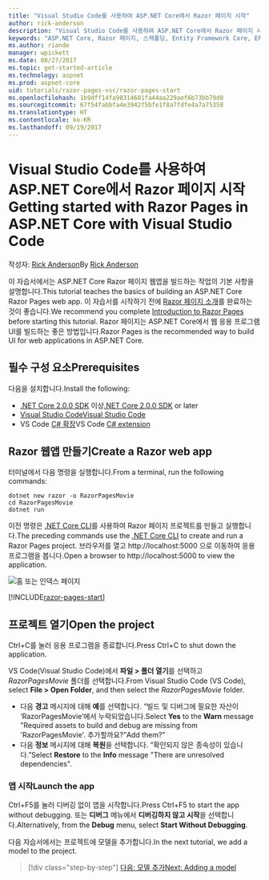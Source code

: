 ```yaml
---
title: "Visual Studio Code를 사용하여 ASP.NET Core에서 Razor 페이지 시작"
author: rick-anderson
description: "Visual Studio Code를 사용하여 ASP.NET Core에서 Razor 페이지 시작"
keywords: "ASP.NET Core, Razor 페이지, 스캐폴딩, Entity Framework Core, EF, EF Core, 데이터베이스, mac, macOS, Visual Studio Code, Code"
ms.author: riande
manager: wpickett
ms.date: 08/27/2017
ms.topic: get-started-article
ms.technology: aspnet
ms.prod: aspnet-core
uid: tutorials/razor-pages-vsc/razor-pages-start
ms.openlocfilehash: 1b9dff14fa98314601fa44aa229aef6b73bb79d0
ms.sourcegitcommit: 67f54fabbfa4e3942f5bfe1f8a7fdfe4a7a75358
ms.translationtype: HT
ms.contentlocale: ko-KR
ms.lasthandoff: 09/19/2017
---
```

# <a name="getting-started-with-razor-pages-in-aspnet-core-with-visual-studio-code"></a><span data-ttu-id="e21a9-104">Visual Studio Code를 사용하여 ASP.NET Core에서 Razor 페이지 시작</span><span class="sxs-lookup"><span data-stu-id="e21a9-104">Getting started with Razor Pages in ASP.NET Core with Visual Studio Code</span></span>

<span data-ttu-id="e21a9-105">작성자: [Rick Anderson](https://twitter.com/RickAndMSFT)</span><span class="sxs-lookup"><span data-stu-id="e21a9-105">By [Rick Anderson](https://twitter.com/RickAndMSFT)</span></span>

<span data-ttu-id="e21a9-106">이 자습서에서는 ASP.NET Core Razor 페이지 웹앱을 빌드하는 작업의 기본 사항을 설명합니다.</span><span class="sxs-lookup"><span data-stu-id="e21a9-106">This tutorial teaches the basics of building an ASP.NET Core Razor Pages web app.</span></span> <span data-ttu-id="e21a9-107">이 자습서를 시작하기 전에 [Razor 페이지 소개](xref:mvc/razor-pages/index)를 완료하는 것이 좋습니다.</span><span class="sxs-lookup"><span data-stu-id="e21a9-107">We recommend you complete [Introduction to Razor Pages](xref:mvc/razor-pages/index) before starting this tutorial.</span></span> <span data-ttu-id="e21a9-108">Razor 페이지는 ASP.NET Core에서 웹 응용 프로그램 UI를 빌드하는 좋은 방법입니다.</span><span class="sxs-lookup"><span data-stu-id="e21a9-108">Razor Pages is the recommended way to build UI for web applications in ASP.NET Core.</span></span>

## <a name="prerequisites"></a><span data-ttu-id="e21a9-109">필수 구성 요소</span><span class="sxs-lookup"><span data-stu-id="e21a9-109">Prerequisites</span></span>

<span data-ttu-id="e21a9-110">다음을 설치합니다.</span><span class="sxs-lookup"><span data-stu-id="e21a9-110">Install the following:</span></span>

* <span data-ttu-id="e21a9-111">[.NET Core 2.0.0 SDK](https://www.microsoft.com/net/core) 이상</span><span class="sxs-lookup"><span data-stu-id="e21a9-111">[.NET Core 2.0.0 SDK](https://www.microsoft.com/net/core) or later</span></span>
* [<span data-ttu-id="e21a9-112">Visual Studio Code</span><span class="sxs-lookup"><span data-stu-id="e21a9-112">Visual Studio Code</span></span>](https://code.visualstudio.com)
* <span data-ttu-id="e21a9-113">VS Code [C# 확장](https://marketplace.visualstudio.com/items?itemName=ms-vscode.csharp)</span><span class="sxs-lookup"><span data-stu-id="e21a9-113">VS Code [C# extension](https://marketplace.visualstudio.com/items?itemName=ms-vscode.csharp)</span></span> 

## <a name="create-a-razor-web-app"></a><span data-ttu-id="e21a9-114">Razor 웹앱 만들기</span><span class="sxs-lookup"><span data-stu-id="e21a9-114">Create a Razor web app</span></span>

<span data-ttu-id="e21a9-115">터미널에서 다음 명령을 실행합니다.</span><span class="sxs-lookup"><span data-stu-id="e21a9-115">From a terminal, run the following commands:</span></span>

```console
dotnet new razor -o RazorPagesMovie
cd RazorPagesMovie
dotnet run
```

<span data-ttu-id="e21a9-116">이전 명령은 [.NET Core CLI](https://docs.microsoft.com/dotnet/core/tools/dotnet)를 사용하여 Razor 페이지 프로젝트를 만들고 실행합니다.</span><span class="sxs-lookup"><span data-stu-id="e21a9-116">The preceding commands use the [.NET Core CLI](https://docs.microsoft.com/dotnet/core/tools/dotnet) to create and run a Razor Pages project.</span></span> <span data-ttu-id="e21a9-117">브라우저를 열고 http://localhost:5000 으로 이동하여 응용 프로그램을 봅니다.</span><span class="sxs-lookup"><span data-stu-id="e21a9-117">Open a browser to http://localhost:5000 to view the application.</span></span>

![홈 또는 인덱스 페이지](../razor-pages/razor-pages-start/_static/home.png)

[!INCLUDE[razor-pages-start](../../includes/RP/razor-pages-start.md)]

## <a name="open-the-project"></a><span data-ttu-id="e21a9-119">프로젝트 열기</span><span class="sxs-lookup"><span data-stu-id="e21a9-119">Open the project</span></span>

<span data-ttu-id="e21a9-120">Ctrl+C를 눌러 응용 프로그램을 종료합니다.</span><span class="sxs-lookup"><span data-stu-id="e21a9-120">Press Ctrl+C to shut down the application.</span></span>

<span data-ttu-id="e21a9-121">VS Code(Visual Studio Code)에서 **파일 > 폴더 열기**를 선택하고 *RazorPagesMovie* 폴더를 선택합니다.</span><span class="sxs-lookup"><span data-stu-id="e21a9-121">From Visual Studio Code (VS Code), select **File > Open Folder**, and then select the *RazorPagesMovie* folder.</span></span>

- <span data-ttu-id="e21a9-122">다음 **경고** 메시지에 대해 **예**를 선택합니다. “빌드 및 디버그에 필요한 자산이 ‘RazorPagesMovie’에서 누락되었습니다.</span><span class="sxs-lookup"><span data-stu-id="e21a9-122">Select **Yes** to the **Warn** message "Required assets to build and debug are missing from 'RazorPagesMovie'.</span></span> <span data-ttu-id="e21a9-123">추가할까요?”</span><span class="sxs-lookup"><span data-stu-id="e21a9-123">Add them?"</span></span>
- <span data-ttu-id="e21a9-124">다음 **정보** 메시지에 대해 **복원**을 선택합니다. “확인되지 않은 종속성이 있습니다.”</span><span class="sxs-lookup"><span data-stu-id="e21a9-124">Select **Restore** to the **Info** message "There are unresolved dependencies".</span></span>

### <a name="launch-the-app"></a><span data-ttu-id="e21a9-125">앱 시작</span><span class="sxs-lookup"><span data-stu-id="e21a9-125">Launch the app</span></span>

<span data-ttu-id="e21a9-126">Ctrl+F5를 눌러 디버깅 없이 앱을 시작합니다.</span><span class="sxs-lookup"><span data-stu-id="e21a9-126">Press Ctrl+F5 to start the app without debugging.</span></span> <span data-ttu-id="e21a9-127">또는 **디버그** 메뉴에서 **디버깅하지 않고 시작**을 선택합니다.</span><span class="sxs-lookup"><span data-stu-id="e21a9-127">Alternatively, from the **Debug** menu, select **Start Without Debugging**.</span></span>

<span data-ttu-id="e21a9-128">다음 자습서에서는 프로젝트에 모델을 추가합니다.</span><span class="sxs-lookup"><span data-stu-id="e21a9-128">In the next tutorial, we add a model to the project.</span></span> 

>[!div class="step-by-step"]
[<span data-ttu-id="e21a9-129">다음: 모델 추가</span><span class="sxs-lookup"><span data-stu-id="e21a9-129">Next: Adding a model</span></span>](xref:tutorials/razor-pages-vsc/model)  
